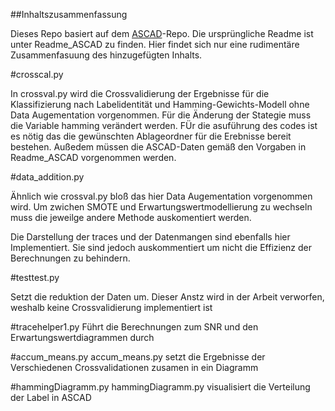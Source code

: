 ##Inhaltszusammenfassung

Dieses Repo basiert auf dem [ASCAD](https://github.com/ANSSI-FR/ASCAD/tree/master/ATMEGA_AES_v1/ATM_AES_v1_fixed_key)-Repo. Die ursprüngliche Readme ist unter Readme_ASCAD zu finden. Hier findet sich nur eine rudimentäre Zusammenfasuung des hinzugefügten Inhalts.

#crosscal.py

In crossval.py wird die Crossvalidierung der Ergebnisse für die Klassifizierung nach Labelidentität und Hamming-Gewichts-Modell ohne Data Augementation vorgenommen. Für die Änderung der Stategie muss die Variable hamming verändert werden. FÜr die asuführung des codes ist es nötig das die gewünschten Ablageordner für die Erebnisse bereit bestehen. Außedem müssen die ASCAD-Daten gemäß den Vorgaben in Readme_ASCAD vorgenommen werden.

#data_addition.py

Ähnlich wie crossval.py bloß das hier Data Augementation vorgenommen wird. Um zwichen SMOTE und Erwartungswertmodellierung zu wechseln muss die jeweilge andere Methode auskomentiert werden.

Die Darstellung der traces und der Datenmangen sind ebenfalls hier Implementiert. Sie sind jedoch auskommentiert um nicht die Effizienz der Berechnungen zu behindern.

#testtest.py

Setzt die reduktion der Daten um. Dieser Anstz wird in der Arbeit verworfen, weshalb keine Crossvalidierung implementiert ist

#tracehelper1.py
Führt die Berechnungen zum SNR und den Erwartungswertdiagrammen durch


#accum_means.py
accum_means.py setzt die Ergebnisse der Verschiedenen Crossvalidationen zusamen in ein Diagramm 

#hammingDiagramm.py
hammingDiagramm.py visualisiert die Verteilung der Label in ASCAD